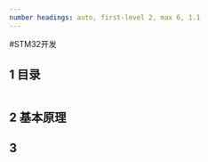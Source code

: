 ```yaml
---
number headings: auto, first-level 2, max 6, 1.1
---
```

#STM32开发 

## 1 目录

```toc
```

## 2 基本原理



## 3 
